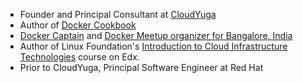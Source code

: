 - Founder and Principal Consultant at [CloudYuga](www.cloudyuga.guru)
- Author of [Docker Cookbook](https://www.amazon.com/Docker-Cookbook-Neependra-Khare/dp/1783984864)
- [Docker Captain](https://www.docker.com/community/docker-captains) and [Docker Meetup organizer for Bangalore, India](http://www.meetup.com/Docker-Bangalore/) 
- Author of Linux Foundation's [Introduction to Cloud Infrastructure Technologies](https://www.edx.org/course/introduction-cloud-infrastructure-linuxfoundationx-lfs151-x) course on Edx.
- Prior to CloudYuga, Principal Software Engineer at Red Hat
